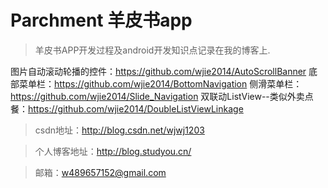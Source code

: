 # Parchment 羊皮书app
> 羊皮书APP开发过程及android开发知识点记录在我的博客上.

图片自动滚动轮播的控件：https://github.com/wjie2014/AutoScrollBanner
底部菜单栏：https://github.com/wjie2014/BottomNavigation
侧滑菜单栏：https://github.com/wjie2014/Slide_Navigation
双联动ListView--类似外卖点餐：https://github.com/wjie2014/DoubleListViewLinkage

> csdn地址：http://blog.csdn.net/wjwj1203

> 个人博客地址：http://blog.studyou.cn/

> 邮箱：w489657152@gmail.com
